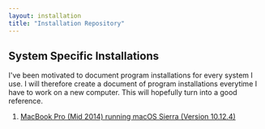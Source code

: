 ```yaml
---
layout: installation
title: "Installation Repository"
---
```


## System Specific Installations

I've been motivated to document program installations for every system I use. I will therefore create a document of program installations everytime I have to work on a new computer. This will hopefully turn into a good reference.

1. [MacBook Pro (Mid 2014) running macOS Sierra (Version 10.12.4)](installation/macbook-pro-mid2014-sierra)
